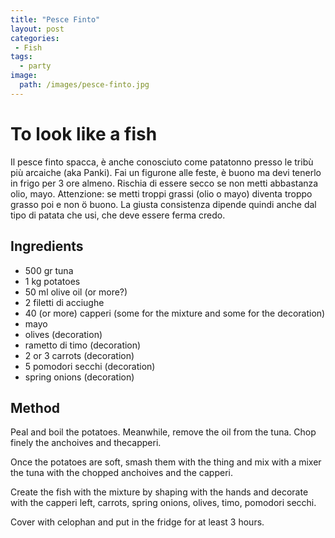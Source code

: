 ```yaml
---
title: "Pesce Finto"
layout: post
categories:
 - Fish
tags:
  - party
image: 
  path: /images/pesce-finto.jpg
---
```

# To look like a fish

Il pesce finto spacca, è anche conosciuto come patatonno presso le tribù più arcaiche (aka Panki). Fai un figurone alle feste, è buono ma devi tenerlo in frigo per 3 ore almeno. Rischia di essere secco se non metti abbastanza olio, mayo. Attenzione: se metti troppi grassi (olio o mayo) diventa troppo grasso poi e non ö buono. La giusta consistenza dipende quindi anche dal tipo di patata che usi, che deve essere ferma credo.

## Ingredients

- 500 gr tuna
- 1 kg potatoes
- 50 ml olive oil (or more?)
- 2 filetti di acciughe
- 40 (or more) capperi (some for the mixture and some for the decoration)
- mayo
- olives (decoration)
- rametto di timo (decoration)
- 2 or 3 carrots (decoration)
- 5 pomodori secchi (decoration)
- spring onions (decoration)

## Method

Peal and boil the potatoes. Meanwhile, remove the oil from the tuna. Chop finely the anchoives and thecapperi.

Once the potatoes are soft, smash them with the thing and mix with a mixer the tuna with the chopped anchoives and the capperi.

Create the fish with the mixture by shaping with the hands and decorate with the capperi left, carrots, spring onions, olives, timo, pomodori secchi.

Cover with celophan and put in the fridge for at least 3 hours.
